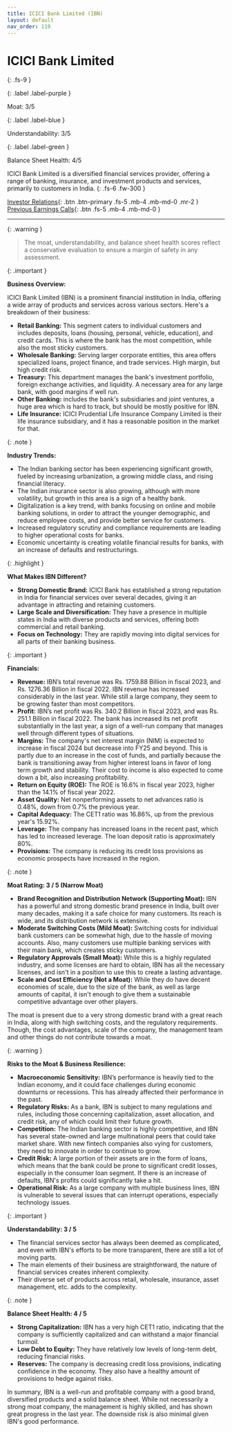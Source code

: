 ```yaml
---
title: ICICI Bank Limited (IBN)
layout: default
nav_order: 119
---
```


# ICICI Bank Limited
{: .fs-9 }

{: .label .label-purple }

Moat: 3/5

{: .label .label-blue }

Understandability: 3/5

{: .label .label-green }

Balance Sheet Health: 4/5

ICICI Bank Limited is a diversified financial services provider, offering a range of banking, insurance, and investment products and services, primarily to customers in India.
{: .fs-6 .fw-300 }

[Investor Relations](https://www.google.com/search?q=IBN+investor+relations){: .btn .btn-primary .fs-5 .mb-4 .mb-md-0 .mr-2 }
[Previous Earnings Calls](https://discountingcashflows.com/company/IBN/transcripts/){: .btn .fs-5 .mb-4 .mb-md-0 }

---

{: .warning }
>The moat, understandability, and balance sheet health scores reflect a conservative evaluation to ensure a margin of safety in any assessment.



{: .important }

**Business Overview:**

ICICI Bank Limited (IBN) is a prominent financial institution in India, offering a wide array of products and services across various sectors. Here's a breakdown of their business:

*   **Retail Banking:** This segment caters to individual customers and includes deposits, loans (housing, personal, vehicle, education), and credit cards. This is where the bank has the most competition, while also the most sticky customers.
*   **Wholesale Banking:** Serving larger corporate entities, this area offers specialized loans, project finance, and trade services. High margin, but high credit risk.
*   **Treasury:** This department manages the bank's investment portfolio, foreign exchange activities, and liquidity. A necessary area for any large bank, with good margins if well run.
*   **Other Banking:** includes the bank's subsidiaries and joint ventures, a huge area which is hard to track, but should be mostly positive for IBN.
*  **Life Insurance:** ICICI Prudential Life Insurance Company Limited is their life insurance subsidiary, and it has a reasonable position in the market for that.

{: .note }

**Industry Trends:**

*   The Indian banking sector has been experiencing significant growth, fueled by increasing urbanization, a growing middle class, and rising financial literacy.
*  The Indian insurance sector is also growing, although with more volatility, but growth in this area is a sign of a healthy bank.
*   Digitalization is a key trend, with banks focusing on online and mobile banking solutions, in order to attract the younger demographic, and reduce employee costs, and provide better service for customers.
*   Increased regulatory scrutiny and compliance requirements are leading to higher operational costs for banks.
*   Economic uncertainty is creating volatile financial results for banks, with an increase of defaults and restructurings.

{: .highlight }

**What Makes IBN Different?**

*   **Strong Domestic Brand:** ICICI Bank has established a strong reputation in India for financial services over several decades, giving it an advantage in attracting and retaining customers.
*   **Large Scale and Diversification:** They have a presence in multiple states in India with diverse products and services, offering both commercial and retail banking.
*   **Focus on Technology:** They are rapidly moving into digital services for all parts of their banking business.

{: .important }

**Financials:**

*   **Revenue:** IBN’s total revenue was Rs. 1759.88 Billion in fiscal 2023, and Rs. 1276.36 Billion in fiscal 2022. IBN revenue has increased considerably in the last year. While still a large company, they seem to be growing faster than most competitors.
*   **Profit:**  IBN’s net profit was Rs. 340.2 Billion in fiscal 2023, and was Rs. 251.1 Billion in fiscal 2022. The bank has increased its net profit substantially in the last year, a sign of a well-run company that manages well through different types of situations.
*   **Margins:** The company's net interest margin (NIM) is expected to increase in fiscal 2024 but decrease into FY25 and beyond. This is partly due to an increase in the cost of funds, and partially because the bank is transitioning away from higher interest loans in favor of long term growth and stability. Their cost to income is also expected to come down a bit, also increasing profitability.
*   **Return on Equity (ROE):** The ROE is 16.6% in fiscal year 2023, higher than the 14.1% of fiscal year 2022.
*   **Asset Quality:** Net nonperforming assets to net advances ratio is 0.48%, down from 0.7% the previous year.
*   **Capital Adequacy:** The CET1 ratio was 16.86%, up from the previous year's 15.92%.
*   **Leverage:** The company has increased loans in the recent past, which has led to increased leverage. The loan deposit ratio is approximately 80%.
*  **Provisions:** The company is reducing its credit loss provisions as economic prospects have increased in the region.

{: .note }

**Moat Rating: 3 / 5 (Narrow Moat)**

*   **Brand Recognition and Distribution Network (Supporting Moat):** IBN has a powerful and strong domestic brand presence in India, built over many decades, making it a safe choice for many customers. Its reach is wide, and its distribution network is extensive.
*   **Moderate Switching Costs (Mild Moat):** Switching costs for individual bank customers can be somewhat high, due to the hassle of moving accounts. Also, many customers use multiple banking services with their main bank, which creates sticky customers.
*   **Regulatory Approvals (Small Moat):** While this is a highly regulated industry, and some licenses are hard to obtain, IBN has all the necessary licenses, and isn't in a position to use this to create a lasting advantage.
*  **Scale and Cost Efficiency (Not a Moat):** While they do have decent economies of scale, due to the size of the bank, as well as large amounts of capital, it isn't enough to give them a sustainable competitive advantage over other players.

The moat is present due to a very strong domestic brand with a great reach in India, along with high switching costs, and the regulatory requirements. Though, the cost advantages, scale of the company, the management team and other things do not contribute towards a moat.

{: .warning }

**Risks to the Moat & Business Resilience:**

*   **Macroeconomic Sensitivity:** IBN’s performance is heavily tied to the Indian economy, and it could face challenges during economic downturns or recessions. This has already affected their performance in the past.
*   **Regulatory Risks:** As a bank, IBN is subject to many regulations and rules, including those concerning capitalization, asset allocation, and credit risk, any of which could limit their future growth.
*   **Competition:** The Indian banking sector is highly competitive, and IBN has several state-owned and large multinational peers that could take market share. With new fintech companies also vying for customers, they need to innovate in order to continue to grow.
*   **Credit Risk:** A large portion of their assets are in the form of loans, which means that the bank could be prone to significant credit losses, especially in the consumer loan segment. If there is an increase of defaults, IBN's profits could significantly take a hit.
*   **Operational Risk:** As a large company with multiple business lines, IBN is vulnerable to several issues that can interrupt operations, especially technology issues.

{: .important }

**Understandability: 3 / 5**

*  The financial services sector has always been deemed as complicated, and even with IBN's efforts to be more transparent, there are still a lot of moving parts.
*   The main elements of their business are straightforward, the nature of financial services creates inherent complexity.
*  Their diverse set of products across retail, wholesale, insurance, asset management, etc. adds to the complexity.

{: .note }

**Balance Sheet Health: 4 / 5**

*   **Strong Capitalization:** IBN has a very high CET1 ratio, indicating that the company is sufficiently capitalized and can withstand a major financial turmoil.
*   **Low Debt to Equity:** They have relatively low levels of long-term debt, reducing financial risks.
*  **Reserves:** The company is decreasing credit loss provisions, indicating confidence in the economy. They also have a healthy amount of provisions to hedge against risks.

In summary, IBN is a well-run and profitable company with a good brand, diversified products and a solid balance sheet. While not necessarily a strong moat company, the management is highly skilled, and has shown great progress in the last year. The downside risk is also minimal given IBN's good performance.
